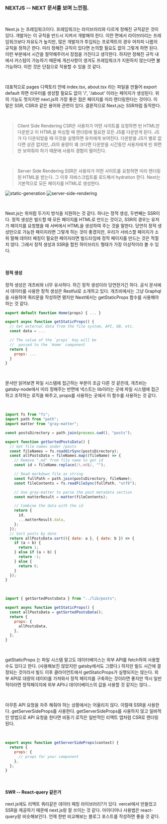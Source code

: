 ### NEXTJS -- NEXT  문서를 보며 느낀점.

<br/>

Next.js 는 프레임워크이다. 프레임워크는 라이브러리와 다르게 정해진 규칙같은 것이 있다. 개발자는 이 규칙을 반드시 지켜서 개발해야 한다. 이런 면에서 라이브러리는 프레임워크보다 자유도가 높지만, 많은 개발자가 투입되는 프로젝트의 경우 어차피 나름의 규칙을 정하곤 한다. 미리 정해진 규칙이 있다면 논의할 필요도 없이 그렇게 하면 된다. 이런 부분에서 시간을 절약해주어서 장점을 가진다고 생각한다. 하지만 정해진 규칙 내에서 커스텀이 가능하기 때문에 개선사항이 생겨도 프레임워크가 지원하지 않는다면 불가능하다. 이런 것은 단점으로 작용할 수 있을 것 같다.

<br/>

대표적으로 pages 디렉토리 안에 index.tsx, about.tsx 라는 파일을 만들어 export default 하면
라우터를 생성할 필요도 없이 '/', '/about' 이라는 페이지가 생성된다. 위의 기능도 멋지지만 next.js의 가장 좋은 점은 페이지를 미리 렌더링한다는 것이다. 이 말은 SSR, CSR과 같은 용어와 관련이 있다.
결론적으로 Next.js는 SSR처럼 동작한다.

<br/>

> Client Side Rendering
> CSR은 사용자가 어떤 사이트를 요청하면 빈 HTML만 다운받고 이 HTML을 파싱할 때 렌더링에 필요한 모든 JS를 다운받게 된다.
> JS가 다 다운되었을 때 이것을 실행하면 유저에게 보여진다. 다운받을 JS가 별로 없다면 상관 없지만, JS의 용량이 꽤 크다면
> 다운받을 시간동안 사용자에게 빈 화면만 보여줘야 하기 때문에 사용자 경험이 떨어진다.

<br/>

> Server Side Rendering
> SSR은 사용자가 어떤 사이트를 요청하면 미리 렌더링된 HTML을 받는다. 그 이후 자바스크립트를 로드해서 hydration 한다.
> Next는 기본적으로 모든 페이지를 HTML로 생성한다.

![static-generation](https://user-images.githubusercontent.com/28756358/154954693-019d80b8-a363-403f-8b86-da11a0b94a90.png)
![server-side-rendering](https://user-images.githubusercontent.com/28756358/154954684-1b2c4215-43e4-4fdc-83c2-b2c9d69d4746.png)


<br/>

Next.js는 위처럼 두가지 방식을 지원하는 것 같다. 하나는 정적 생성, 두번째는 SSR이다. 정적 생성은 빌드할 때 모든 페이지를 HTML로 만드는 것이고, SSR의 경우는 유저가 페이지를 요청했을 때 서버에서 HTML을 생성하여 주는 것을 말한다. 당연히 정적 생성만으로 가능한 페이지라면 그렇게 하는 것이 좋겠지만, 우리가 서비스할 페이지가 소위 말해 데이터 패칭이 필요한 페이지라면 빌드타임에 정적 페이지를 만드는 것은 적절치 않다. 그래서 정적 생성과 SSR을 합친 하이브리드 형태가 가장 이상적이라 볼 수 있다.

<br/>

#### 정적 생성

정적 생성은 개츠비와 너무 유사하다. 하긴 정적 생성이라 당연한거긴 하다.
공식 문서에서 데이터를 사용한 정적 생성은 Restful로 소개하고 있다.
개츠비에서는 그냥 Graphql을 사용하여 쿼리문을 작성하면 됐지만
Next에서는 getStaticProps 함수를 사용해야 하는 것 같다.

```javascript
export default function Home(props) { ... }

export async function getStaticProps() {
  // Get external data from the file system, API, DB, etc.
  const data = ...

  // The value of the `props` key will be
  //  passed to the `Home` component
  return {
    props: ...
  }
}
```
<br/>

문서만 읽어보면 파일 시스템에 접근하는 부분이 조금 다른 것 같은데, 개츠비는 gatsby-node에서 미리 정해주는 반면에
넥스트는 lib이라는 곳에 파일 시스템에 접근하고 조작하는 로직을 짜주고, props를 사용하는 곳에서 이 함수를 사용하는 것 같다.

<br/>

```javascript
import fs from "fs";
import path from "path";
import matter from "gray-matter";

const postsDirectory = path.join(process.cwd(), "posts");

export function getSortedPostsData() {
  // Get file names under /posts
  const fileNames = fs.readdirSync(postsDirectory);
  const allPostsData = fileNames.map((fileName) => {
    // Remove ".md" from file name to get id
    const id = fileName.replace(/\.md$/, "");

    // Read markdown file as string
    const fullPath = path.join(postsDirectory, fileName);
    const fileContents = fs.readFileSync(fullPath, "utf8");

    // Use gray-matter to parse the post metadata section
    const matterResult = matter(fileContents);

    // Combine the data with the id
    return {
      id,
      ...matterResult.data,
    };
  });
  // Sort posts by date
  return allPostsData.sort(({ date: a }, { date: b }) => {
    if (a < b) {
      return 1;
    } else if (a > b) {
      return -1;
    } else {
      return 0;
    }
  });
}
```

<br/>

```javascript
import { getSortedPostsData } from "../lib/posts";

export async function getStaticProps() {
  const allPostsData = getSortedPostsData();
  return {
    props: {
      allPostsData,
    },
  };
}
```

<br/>

gatStaticProps 는 파일 시스템 말고도 데이터베이스는 외부 API를 fetch하여 사용할 수도 있다고 한다.
(사용해보진 않았지만 gatsby에서도 그랬다.)
하지만 빌드 시간에 결정되는 것이라서 빌드 이후 클라이언트에서 getStaticProps가 실행되지는 않는다.
외부 API로 대량의 데이터를 가져와서 정적 페이지를 구축하는 것이라면 좋지만
역시 일반적이라면 정적페이지에 외부 API나 데이터베이스의 값을 사용할 것 같지는 않다...

<br/>

아무튼 API 요청을 자주 해줘야 하는 상황에서는 어울리지 않다. 이럴때 SSR을 사용한다. getServerSideProps를 사용한다.
getServerSideProps를 사용하지 않고 일바적인 방법으로 API 요청을 한다면 비동기 로직은 일반적인 리액트 앱처럼 CSR로 렌더링된다.

<br/>

```javascript
export async function getServerSideProps(context) {
  return {
    props: {
      // props for your component
    },
  };
}
```
<br/>

#### SWR -- React-query 같은거



next.js에도 리액트 쿼리같은 데이터 패칭 라이브러리?가 있다. vercel에서 만들었고
SSR을 제공하기 때문에 next.js랑 잘 쓰이는 것 같다. 아이디어나 사용법은 react-query랑 비슷해보인다.
언제 한번 비교해보는 블로그 포스트를 작성하면 좋을 것 같다.

<br/>
<br/>
